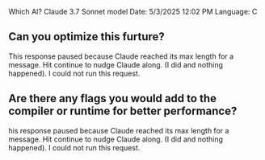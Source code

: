 Which AI?  Claude 3.7 Sonnet  model
Date: 5/3/2025  12:02 PM
Language: C

Can you optimize this furture?
------------------------------
This response paused because Claude reached its max length for a message. Hit continue to nudge Claude along.  (I did and nothing happened). I could not run this request.


Are there any flags you would add to the compiler or runtime for better
performance?
-----------------------------------------------------------------------
his response paused because Claude reached its max length for a message. Hit continue to nudge Claude along.  (I did and nothing happened). I could not run this request.